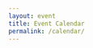 ```yaml
---
layout: event
title: Event Calendar
permalink: /calendar/
---
```


<meta charset='utf-8' />
<link href="{{ "/assets/css/fullcalendar.min.css" | prepend: site.baseurl }}" rel="stylesheet" />
<link href="{{ "/assets/css/fullcalendar.print.min.css" | prepend: site.baseurl }}" rel="stylesheet" media="print" />
<script src="{{ "/assets/js/moment.min.js" | prepend: site.baseurl }}"></script>
<script src="{{ "/assets/js/jquery.min.js" | prepend: site.baseurl }}"></script>
<script src="{{ "/assets/js/fullcalendar.min.js" | prepend: site.baseurl }}"></script>
<script src="{{ "/assets/js/gcal.min.js" | prepend: site.baseurl }}"></script>
<script>

  $(document).ready(function() {

    $('#calendar').fullCalendar({

      header: {
        left: 'prev,next today',
        center: 'title',
        right: 'month,listYear'
      },

      googleCalendarApiKey: '{{ site.google.api_key }}',

      events: {
          googleCalendarId: '{{ site.google.calendar_id }}'
      },

      aspectRatio: 1.605,

      eventClick: function(event) {
        // opens events in a popup window
        window.open(event.url, 'gcalevent', 'width=700,height=600');
        return false;
      },

    });

  });

</script>

<div id='calendar'></div>
